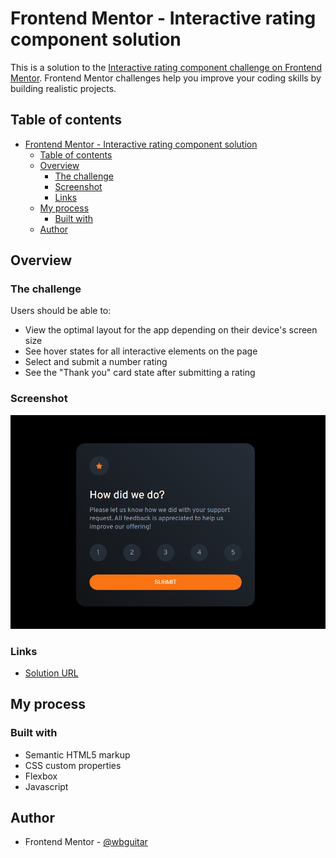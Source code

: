 # Frontend Mentor - Interactive rating component solution

This is a solution to the [Interactive rating component challenge on Frontend Mentor](https://www.frontendmentor.io/challenges/interactive-rating-component-koxpeBUmI). Frontend Mentor challenges help you improve your coding skills by building realistic projects. 

## Table of contents

- [Frontend Mentor - Interactive rating component solution](#frontend-mentor---interactive-rating-component-solution)
  - [Table of contents](#table-of-contents)
  - [Overview](#overview)
    - [The challenge](#the-challenge)
    - [Screenshot](#screenshot)
    - [Links](#links)
  - [My process](#my-process)
    - [Built with](#built-with)
  - [Author](#author)

## Overview

### The challenge

Users should be able to:

- View the optimal layout for the app depending on their device's screen size
- See hover states for all interactive elements on the page
- Select and submit a number rating
- See the "Thank you" card state after submitting a rating

### Screenshot

![Desktop version](./screens/desktop.gif)
<!-- ![Mobile version](./screens/mobile.gif) -->

### Links

- [Solution URL](https://wbguitar.github.io/interactive-rating-component/)

## My process

### Built with

- Semantic HTML5 markup
- CSS custom properties
- Flexbox
- Javascript

## Author

- Frontend Mentor - [@wbguitar](https://www.frontendmentor.io/profile/wbguitar)
